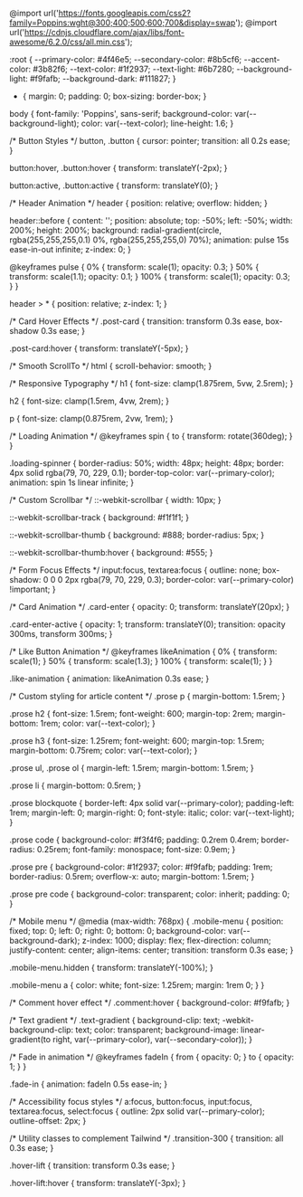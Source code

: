 @import url('https://fonts.googleapis.com/css2?family=Poppins:wght@300;400;500;600;700&display=swap');
@import url('https://cdnjs.cloudflare.com/ajax/libs/font-awesome/6.2.0/css/all.min.css');

:root {
  --primary-color: #4f46e5;
  --secondary-color: #8b5cf6;
  --accent-color: #3b82f6;
  --text-color: #1f2937;
  --text-light: #6b7280;
  --background-light: #f9fafb;
  --background-dark: #111827;
}

* {
  margin: 0;
  padding: 0;
  box-sizing: border-box;
}

body {
  font-family: 'Poppins', sans-serif;
  background-color: var(--background-light);
  color: var(--text-color);
  line-height: 1.6;
}

/* Button Styles */
button, 
.button {
  cursor: pointer;
  transition: all 0.2s ease;
}

button:hover, 
.button:hover {
  transform: translateY(-2px);
}

button:active, 
.button:active {
  transform: translateY(0);
}

/* Header Animation */
header {
  position: relative;
  overflow: hidden;
}

header::before {
  content: '';
  position: absolute;
  top: -50%;
  left: -50%;
  width: 200%;
  height: 200%;
  background: radial-gradient(circle, rgba(255,255,255,0.1) 0%, rgba(255,255,255,0) 70%);
  animation: pulse 15s ease-in-out infinite;
  z-index: 0;
}

@keyframes pulse {
  0% {
    transform: scale(1);
    opacity: 0.3;
  }
  50% {
    transform: scale(1.1);
    opacity: 0.1;
  }
  100% {
    transform: scale(1);
    opacity: 0.3;
  }
}

header > * {
  position: relative;
  z-index: 1;
}

/* Card Hover Effects */
.post-card {
  transition: transform 0.3s ease, box-shadow 0.3s ease;
}

.post-card:hover {
  transform: translateY(-5px);
}

/* Smooth ScrollTo */
html {
  scroll-behavior: smooth;
}

/* Responsive Typography */
h1 {
  font-size: clamp(1.875rem, 5vw, 2.5rem);
}

h2 {
  font-size: clamp(1.5rem, 4vw, 2rem);
}

p {
  font-size: clamp(0.875rem, 2vw, 1rem);
}

/* Loading Animation */
@keyframes spin {
  to {
    transform: rotate(360deg);
  }
}

.loading-spinner {
  border-radius: 50%;
  width: 48px;
  height: 48px;
  border: 4px solid rgba(79, 70, 229, 0.1);
  border-top-color: var(--primary-color);
  animation: spin 1s linear infinite;
}

/* Custom Scrollbar */
::-webkit-scrollbar {
  width: 10px;
}

::-webkit-scrollbar-track {
  background: #f1f1f1;
}

::-webkit-scrollbar-thumb {
  background: #888;
  border-radius: 5px;
}

::-webkit-scrollbar-thumb:hover {
  background: #555;
}

/* Form Focus Effects */
input:focus,
textarea:focus {
  outline: none;
  box-shadow: 0 0 0 2px rgba(79, 70, 229, 0.3);
  border-color: var(--primary-color) !important;
}

/* Card Animation */
.card-enter {
  opacity: 0;
  transform: translateY(20px);
}

.card-enter-active {
  opacity: 1;
  transform: translateY(0);
  transition: opacity 300ms, transform 300ms;
}

/* Like Button Animation */
@keyframes likeAnimation {
  0% {
    transform: scale(1);
  }
  50% {
    transform: scale(1.3);
  }
  100% {
    transform: scale(1);
  }
}

.like-animation {
  animation: likeAnimation 0.3s ease;
}

/* Custom styling for article content */
.prose p {
  margin-bottom: 1.5rem;
}

.prose h2 {
  font-size: 1.5rem;
  font-weight: 600;
  margin-top: 2rem;
  margin-bottom: 1rem;
  color: var(--text-color);
}

.prose h3 {
  font-size: 1.25rem;
  font-weight: 600;
  margin-top: 1.5rem;
  margin-bottom: 0.75rem;
  color: var(--text-color);
}

.prose ul, .prose ol {
  margin-left: 1.5rem;
  margin-bottom: 1.5rem;
}

.prose li {
  margin-bottom: 0.5rem;
}

.prose blockquote {
  border-left: 4px solid var(--primary-color);
  padding-left: 1rem;
  margin-left: 0;
  margin-right: 0;
  font-style: italic;
  color: var(--text-light);
}

.prose code {
  background-color: #f3f4f6;
  padding: 0.2rem 0.4rem;
  border-radius: 0.25rem;
  font-family: monospace;
  font-size: 0.9em;
}

.prose pre {
  background-color: #1f2937;
  color: #f9fafb;
  padding: 1rem;
  border-radius: 0.5rem;
  overflow-x: auto;
  margin-bottom: 1.5rem;
}

.prose pre code {
  background-color: transparent;
  color: inherit;
  padding: 0;
}

/* Mobile menu */
@media (max-width: 768px) {
  .mobile-menu {
    position: fixed;
    top: 0;
    left: 0;
    right: 0;
    bottom: 0;
    background-color: var(--background-dark);
    z-index: 1000;
    display: flex;
    flex-direction: column;
    justify-content: center;
    align-items: center;
    transition: transform 0.3s ease;
  }
  
  .mobile-menu.hidden {
    transform: translateY(-100%);
  }
  
  .mobile-menu a {
    color: white;
    font-size: 1.25rem;
    margin: 1rem 0;
  }
}

/* Comment hover effect */
.comment:hover {
  background-color: #f9fafb;
}

/* Text gradient */
.text-gradient {
  background-clip: text;
  -webkit-background-clip: text;
  color: transparent;
  background-image: linear-gradient(to right, var(--primary-color), var(--secondary-color));
}

/* Fade in animation */
@keyframes fadeIn {
  from {
    opacity: 0;
  }
  to {
    opacity: 1;
  }
}

.fade-in {
  animation: fadeIn 0.5s ease-in;
}

/* Accessibility focus styles */
a:focus, button:focus, input:focus, textarea:focus, select:focus {
  outline: 2px solid var(--primary-color);
  outline-offset: 2px;
}

/* Utility classes to complement Tailwind */
.transition-300 {
  transition: all 0.3s ease;
}

.hover-lift {
  transition: transform 0.3s ease;
}

.hover-lift:hover {
  transform: translateY(-3px);
}
